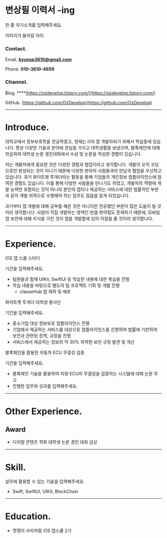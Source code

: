 # 변상필 이력서 -ing

한 줄 자기소개를 입력해주세요. 

이미지가 들어갈 자리

### Contact.

Email. **byunsp3610@gmail.com**

Phone. **010-3610-4659**

### Channel.

Blog. ****[https://ozdevelop.tistory.com/](https://ozdevelop.tistory.com/)

GitHub. [https://github.com/OzDevelop](https://github.com/OzDevelop)

---

# Introduce.

대학교에서 정보보호학을 전공하였고, 현재는 iOS 앱 개발자되기 위해서 학습중에 있습니다. 항상 다양한 기술과 분야에 관심을 가지고 대학생활을 보냈으며, 블록체인에 대해 학습하여 대학생 논문 경진대회에서 수상 및 논문을 작성한 경험이 있습니다.

저는 개발자에게 필요한 것은 다양한 경험과 협업이라고 생각합니다. 개발이 오직 코딩으로만 완성되는 것이 아니기 때문에 다양한 분야의 사람들과의 만남과 협업을 우선하고 있습니다. 과거 화이트햇 투게더라는 활동을 통해 기업들의 개인정보 컴플라이언스에 참여한 경험도 있습니다. 이를 통해 다양한 사람들을 만나기도 하였고, 개발자의 역량에 개발 능력만 포함되는 것이 아니라 본인의 앱이나 제공하는 서비스에 대한 법률적인 부분과 같이 개발 외적으로 수행해야 하는 업무도 많음을 알게 되었습니다.

과거부터 앱 개발에 대해 공부를 해온 것은 아니지만  전공했던 부분이 많은 도움이 될 것이라 생각합니다. 사람이 직접 개발하는 영역인 만큼 취약점도 존재하기 때문에, 모바일 앱 보안에 대해 지식을 가진 것이 앱을 개발함에 있어 이점을 줄 것이라 생각합니다.

---

# Experience.

iOS 앱 스쿨 스터디 

기간을 입력해주세요.

- 팀원들과 함께 UIKit, SwiftUI 등 학습한 내용에 대한 복습을 진행
- 학습 내용을 바탕으로 별도의 팀 프로젝트 기획 및 개발 진행
    - clauseHub 앱 제작 및 배포

화이트햇 투게더 대학생 봉사단

기간을 입력해주세요.

- 중소기업 대상 정보보호 컴플라이언스 진행
- 기업에서 제공하는 서비스를 대상으로 컴플라이언스를 진행하여 법률에 기반하여 보안과 관련된 정책, 규정을 진행
- 서비스에서 제공하는 정보의 약 30% 취약한 보안 규정 발견 및 개선

블록체인을 활용한 자동차 ECU 무결성 검증 

기간을 입력해주세요.

- 블록체인 기술을 활용하여 차량 ECU의 무결성을 검증하는 시스템에 대해 논문 투고
- 진행한 업무와 성과를 입력해주세요.

---

# Other Experience.

## Award

- 디지털 콘텐츠 학회 대학생 논문 경진 대회 금상

---

# Skill.

실무에 활용할 수 있는 기술을 입력해주세요.

- Swift, SwiftUI, UIKit, BlockChain

---

# Education.

- 멋쟁이 사자처럼 iOS 앱스쿨 2기
